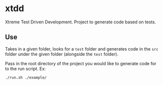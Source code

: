 # xtdd

Xtreme Test Driven Development. Project to generate code based on tests.

## Use

Takes in a given folder, looks for a `test` folder and generates code in the `src` folder under the given folder (alongside the `test` folder).

Pass in the root directory of the project you would like to generate code for to the run script. Ex:

`./run.sh ./example/`